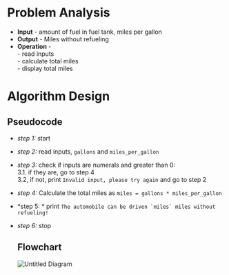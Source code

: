 # Problem Analysis
+ **Input** - amount of fuel in fuel tank, miles per gallon
+ **Output** - Miles without refueling
+ **Operation** -\
               - read inputs\
               - calculate total miles\
               - display total miles
# Algorithm Design 
## Pseudocode 
+ *step 1:* start
+ *step 2:* read inputs, `gallons` and `miles_per_gallon`
+ *step 3:* check if inputs are numerals and greater than 0: \
          3.1. if they are, go to step 4\
          3.2, if not, print ```Invalid input, please try again``` and go to step 2 
+ *step 4:* Calculate the total miles as ```miles = gallons * miles_per_gallon```
+ *step 5: * print ```The automobile can be driven `miles` miles without refueling!```
+ *step 6:* stop

  ## Flowchart

  ![Untitled Diagram](https://github.com/user-attachments/assets/bcd09ca0-02a4-40aa-9e35-8df0db9f911f)
